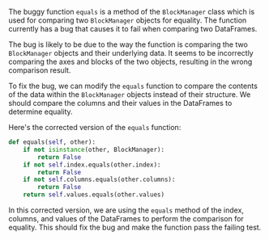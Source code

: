 The buggy function `equals` is a method of the `BlockManager` class which is used for comparing two `BlockManager` objects for equality. The function currently has a bug that causes it to fail when comparing two DataFrames.

The bug is likely to be due to the way the function is comparing the two `BlockManager` objects and their underlying data. It seems to be incorrectly comparing the axes and blocks of the two objects, resulting in the wrong comparison result.

To fix the bug, we can modify the `equals` function to compare the contents of the data within the `BlockManager` objects instead of their structure. We should compare the columns and their values in the DataFrames to determine equality.

Here's the corrected version of the `equals` function:

```python
def equals(self, other):
    if not isinstance(other, BlockManager):
        return False
    if not self.index.equals(other.index):
        return False
    if not self.columns.equals(other.columns):
        return False
    return self.values.equals(other.values)
```

In this corrected version, we are using the `equals` method of the index, columns, and values of the DataFrames to perform the comparison for equality. This should fix the bug and make the function pass the failing test.